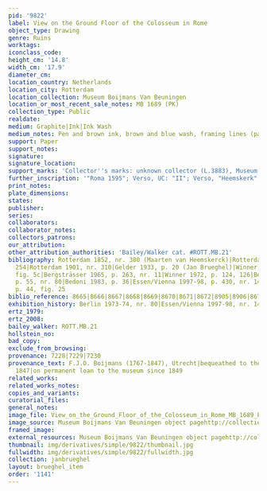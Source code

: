 ```yaml
---
pid: '9822'
label: View on the Ground Floor of the Colosseum in Rome
object_type: Drawing
genre: Ruins
worktags:
iconclass_code:
height_cm: '14.8'
width_cm: '17.9'
diameter_cm:
location_country: Netherlands
location_city: Rotterdam
location_collection: Museum Boijmans Van Beuningen
location_or_most_recent_sale_notes: MB 1689 (PK)
collection_type: Public
realdate:
medium: Graphite|Ink|Ink Wash
medium_notes: Pen and brown ink, brown and blue wash, framing lines (partial) in pencil
support: Paper
support_notes:
signature:
signature_location:
support_marks: 'Collector''s marks: unknown collector (L.3883), Museum Boymans (L.1857)'
further_inscription: '"Roma 1595"; Verso, UC: "II"; Verso, "Heemskerk"; Verso, "310"'
print_notes:
plate_dimensions:
states:
publisher:
series:
collaborators:
collaborator_notes:
collectors_patrons:
our_attribution:
other_attribution_authorities: 'Bailey/Walker cat. #ROTT.MB.21'
bibliography: Rotterdam 1852, nr. 380 (Maarten van Heemskerck)|Rotterdam 1869, nr.
  254|Rotterdam 1901, nr. 310|Gelder 1933, p. 20 (Jan Brueghel)|Winner 1961, p. 195-196,
  fig. 5c|Bergsträsser 1965, p. 263, nr. 11|Winner 1972, p. 124, 126|Berlin 1973-74,
  p. 55, nr. 80|Bedoni 1983, p. 36|Essen/Vienna 1997-98, p. 430, nr. 148|Ruby 1999,
  p. 44, fig. 25
biblio_reference: 8665|8666|8667|8668|8669|8670|8671|8672|8905|8906|8673
exhibition_history: Berlin 1973-74, nr. 80|Essen/Vienna 1997-98, nr. 148
ertz_1979:
ertz_2008:
bailey_walker: ROTT.MB.21
hollstein_no:
bad_copy:
exclude_from_browsing:
provenance: 7228|7229|7230
provenance_text: F.J.O. Boijmans (1767-1847), Utrecht|bequeathed to the City of Rotterdam,
  1847|on permanent loan to the museum since 1849
related_works:
related_works_notes:
copies_and_variants:
curatorial_files:
general_notes:
image_file: View_on_the_Ground_Floor_of_the_Colosseum_in_Rome_MB_1689_PK_Museum_Boijmans-van_Beuningen.jpg
image_source: Museum Boijmans Van Beuningen object pagehttp://collectie.boijmans.nl/en/collection/mb-1689-(pk)
framed_image:
external_resources: Museum Boijmans Van Beuningen object pagehttp://collectie.boijmans.nl/en/collection/mb-1689-(pk)
thumbnail: img/derivatives/simple/9822/thumbnail.jpg
fullwidth: img/derivatives/simple/9822/fullwidth.jpg
collection: janbrueghel
layout: brueghel_item
order: '1141'
---
```

